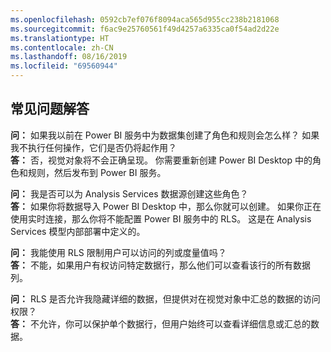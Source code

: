 ```yaml
---
ms.openlocfilehash: 0592cb7ef076f8094aca565d955cc238b2181068
ms.sourcegitcommit: f6ac9e25760561f49d4257a6335ca0f54ad2d22e
ms.translationtype: HT
ms.contentlocale: zh-CN
ms.lasthandoff: 08/16/2019
ms.locfileid: "69560944"
---
```

## <a name="faq"></a>常见问题解答
**问：** 如果我以前在 Power BI 服务中为数据集创建了角色和规则会怎么样？ 如果我不执行任何操作，它们是否仍将起作用？  
**答：** 否，视觉对象将不会正确呈现。 你需要重新创建 Power BI Desktop 中的角色和规则，然后发布到 Power BI 服务。

**问：** 我是否可以为 Analysis Services 数据源创建这些角色？  
**答：** 如果你将数据导入 Power BI Desktop 中，那么你就可以创建。 如果你正在使用实时连接，那么你将不能配置 Power BI 服务中的 RLS。 这是在 Analysis Services 模型内部部署中定义的。

**问：** 我能使用 RLS 限制用户可以访问的列或度量值吗？  
**答：** 不能，如果用户有权访问特定数据行，那么他们可以查看该行的所有数据列。

**问：** RLS 是否允许我隐藏详细的数据，但提供对在视觉对象中汇总的数据的访问权限？  
**答：** 不允许，你可以保护单个数据行，但用户始终可以查看详细信息或汇总的数据。

